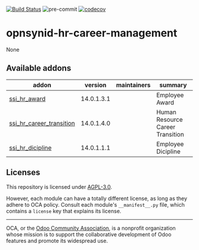 [![Build Status](https://travis-ci.com/open-synergy/opnsynid-hr-career-management.svg?branch=14.0)](https://travis-ci.com/open-synergy/opnsynid-hr-career-management)
![pre-commit](https://github.com/open-synergy/opnsynid-hr-career-management/actions/workflows/pre-commit.yml/badge.svg)
[![codecov](https://codecov.io/gh/open-synergy/opnsynid-hr-career-management/branch/14.0/graph/badge.svg)](https://codecov.io/gh/open-synergy/opnsynid-hr-career-management)

<!-- /!\ do not modify above this line -->

# opnsynid-hr-career-management

None

<!-- /!\ do not modify below this line -->

<!-- prettier-ignore-start -->

[//]: # (addons)

Available addons
----------------
addon | version | maintainers | summary
--- | --- | --- | ---
[ssi_hr_award](ssi_hr_award/) | 14.0.1.3.1 |  | Employee Award
[ssi_hr_career_transition](ssi_hr_career_transition/) | 14.0.1.4.0 |  | Human Resource Career Transition
[ssi_hr_dicipline](ssi_hr_dicipline/) | 14.0.1.1.1 |  | Employee Dicipline

[//]: # (end addons)

<!-- prettier-ignore-end -->

## Licenses

This repository is licensed under [AGPL-3.0](LICENSE).

However, each module can have a totally different license, as long as they adhere to OCA
policy. Consult each module's `__manifest__.py` file, which contains a `license` key
that explains its license.

----

OCA, or the [Odoo Community Association](http://odoo-community.org/), is a nonprofit
organization whose mission is to support the collaborative development of Odoo features
and promote its widespread use.

